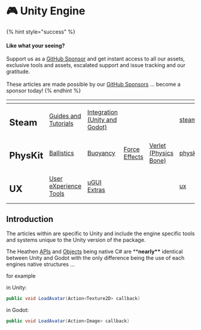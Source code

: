 # 🎮 Unity Engine

{% hint style="success" %}
#### Like what your seeing?

Support us as a [GitHub Sponsor](../../../become-a-sponsor/) and get instant access to all our assets, exclusive tools and assets, escalated support and issue tracking and our gratitude.\
\
These articles are made possible by our [GitHub Sponsors](../../../become-a-sponsor/) ... become a sponsor today!
{% endhint %}

<table data-view="cards"><thead><tr><th></th><th></th><th></th><th></th><th></th><th data-hidden data-card-target data-type="content-ref"></th><th data-hidden data-card-cover data-type="files"></th></tr></thead><tbody><tr><td><h2>Steam</h2></td><td><a href="../../../company/steam/">Guides and Tutorials</a></td><td><a href="../">Integration (Unity and Godot)</a></td><td></td><td></td><td><a href="../../../company/steam/">steam</a></td><td><a href="../../../.gitbook/assets/Steamworks_Cover.jpg">Steamworks_Cover.jpg</a></td></tr><tr><td><h2>PhysKit</h2></td><td><a href="../../physkit/learning/sample-scenes/1-ballistic-basics.md">Ballistics</a></td><td><a href="../../physkit/learning/sample-scenes/1-buoyancy-example.md">Buoyancy</a></td><td><a href="../../physkit/learning/sample-scenes/1-force-effect-fields.md">Force Effects</a></td><td><a href="../../physkit/learning/sample-scenes/2-verlet-spring-skinned-mesh.md">Verlet (Physics Bone)</a></td><td><a href="../../physkit/">physkit</a></td><td><a href="../../../.gitbook/assets/PhysKit Card.png">PhysKit Card.png</a></td></tr><tr><td><h2>UX</h2></td><td><a href="../../ux/learning/core-concepts/">User eXperience Tools</a></td><td><a href="../../ux/learning/ugui-extras/">uGUI Extras</a></td><td></td><td></td><td><a href="../../ux/">ux</a></td><td><a href="../../../.gitbook/assets/Splash Screen (1).png">Splash Screen (1).png</a></td></tr></tbody></table>

## Introduction

The articles within are specific to Unity and include the engine specific tools and systems unique to the Unity version of the package.&#x20;

The Heathen [APIs](../api/) and [Objects](../objects/) being native C# are \*\***nearly\*\*** identical between Unity and Godot with the only difference being the use of each engines native structures ...&#x20;

for example&#x20;

in Unity:

```csharp
public void LoadAvatar(Action<Texture2D> callback)
```

in Godot:

```csharp
public void LoadAvatar(Action<Image> callback)
```
